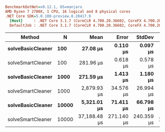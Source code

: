 ``` ini

BenchmarkDotNet=v0.12.1, OS=manjaro 
AMD Ryzen 7 2700X, 1 CPU, 16 logical and 8 physical cores
.NET Core SDK=5.0.100-preview.8.20417.9
  [Host]     : .NET Core 3.1.7 (CoreCLR 4.700.20.36602, CoreFX 4.700.20.37001), X64 RyuJIT
  DefaultJob : .NET Core 3.1.7 (CoreCLR 4.700.20.36602, CoreFX 4.700.20.37001), X64 RyuJIT


```
|            Method |     N |         Mean |      Error |     StdDev |     Gen 0 |    Gen 1 |    Gen 2 |  Allocated |
|------------------ |------ |-------------:|-----------:|-----------:|----------:|---------:|---------:|-----------:|
| **solveBasicCleaner** |   **100** |     **27.08 μs** |   **0.110 μs** |   **0.097 μs** |    **4.0894** |   **0.5798** |        **-** |   **33.59 KB** |
| solveSmartCleaner |   100 |    281.96 μs |   0.618 μs |   0.578 μs |    9.7656 |   1.4648 |        - |   82.16 KB |
| **solveBasicCleaner** |  **1000** |    **271.59 μs** |   **1.413 μs** |   **1.180 μs** |   **40.0391** |  **14.1602** |        **-** |  **329.87 KB** |
| solveSmartCleaner |  1000 |  2,879.93 μs |  34.576 μs |  26.994 μs |   97.6563 |  46.8750 |        - |  814.38 KB |
| **solveBasicCleaner** | **10000** |  **5,321.01 μs** |  **71.411 μs** |  **66.798 μs** |  **375.0000** | **234.3750** | **117.1875** | **3236.21 KB** |
| solveSmartCleaner | 10000 | 37,188.48 μs | 271.140 μs | 240.359 μs | 1000.0000 | 357.1429 |  71.4286 | 8080.15 KB |

